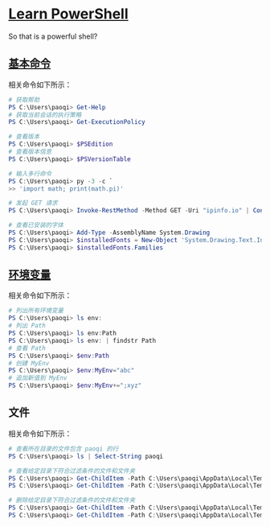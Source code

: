 # [Learn PowerShell](https://github.com/PowerShell/PowerShell/tree/master/docs/learning-powershell)

So that is a powerful shell?

## [基本命令](https://docs.microsoft.com/zh-cn/powershell/module/microsoft.powershell.core/get-help?view=powershell-7.2)

相关命令如下所示：

```ps1
# 获取帮助
PS C:\Users\paoqi> Get-Help
# 获取当前会话的执行策略
PS C:\Users\paoqi> Get-ExecutionPolicy

# 查看版本
PS C:\Users\paoqi> $PSEdition
# 查看版本信息
PS C:\Users\paoqi> $PSVersionTable

# 输入多行命令
PS C:\Users\paoqi> py -3 -c `
>> 'import math; print(math.pi)'

# 发起 GET 请求
PS C:\Users\paoqi> Invoke-RestMethod -Method GET -Uri "ipinfo.io" | ConvertTo-Json -Depth 64

# 查看已安装的字体
PS C:\Users\paoqi> Add-Type -AssemblyName System.Drawing
PS C:\Users\paoqi> $installedFonts = New-Object 'System.Drawing.Text.InstalledFontCollection'
PS C:\Users\paoqi> $installedFonts.Families
```

## [环境变量](https://www.pstips.net/powershell-environment-variables.html)

相关命令如下所示：

```ps1
# 列出所有环境变量
PS C:\Users\paoqi> ls env:
# 列出 Path
PS C:\Users\paoqi> ls env:Path
PS C:\Users\paoqi> ls env: | findstr Path
# 查看 Path
PS C:\Users\paoqi> $env:Path
# 创建 MyEnv
PS C:\Users\paoqi> $env:MyEnv="abc"
# 追加新值到 MyEnv
PS C:\Users\paoqi> $env:MyEnv+=";xyz"
```

## 文件

相关命令如下所示：

```ps1
# 查看所在目录的文件包含 paoqi 的行
PS C:\Users\paoqi> ls | Select-String paoqi

# 查看给定目录下符合过滤条件的文件和文件夹
PS C:\Users\paoqi> Get-ChildItem -Path C:\Users\paoqi\AppData\Local\Temp -Filter gopls-diff-stats* -File
PS C:\Users\paoqi> Get-ChildItem -Path C:\Users\paoqi\AppData\Local\Temp -Filter go-build* -Directory

# 删除给定目录下符合过滤条件的文件和文件夹
PS C:\Users\paoqi> Get-ChildItem -Path C:\Users\paoqi\AppData\Local\Temp -Filter gopls-diff-stats* -File | Remove-Item -Force
PS C:\Users\paoqi> Get-ChildItem -Path C:\Users\paoqi\AppData\Local\Temp -Filter go-build* -Directory | Remove-Item -Recurse -Force
```
